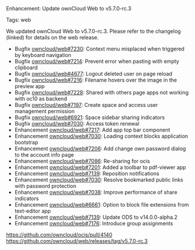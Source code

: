 Enhancement: Update ownCloud Web to v5.7.0-rc.3

Tags: web

We updated ownCloud Web to v5.7.0-rc.3. Please refer to the changelog (linked) for details on the web release.

* Bugfix [owncloud/web#7230](https://github.com/owncloud/web/pull/7230): Context menu misplaced when triggered by keyboard navigation
* Bugfix [owncloud/web#7214](https://github.com/owncloud/web/pull/7214): Prevent error when pasting with empty clipboard
* Bugfix [owncloud/web#4677](https://github.com/owncloud/web/issues/4677): Logout deleted user on page reload
* Bugfix [owncloud/web#7216](https://github.com/owncloud/web/pull/7216): Filename hovers over the image in the preview app
* Bugfix [owncloud/web#7228](https://github.com/owncloud/web/pull/7228): Shared with others page apps not working with oc10 as backend
* Bugfix [owncloud/web#7197](https://github.com/owncloud/web/pull/7197): Create space and access user management permission
* Bugfix [owncloud/web#6921](https://github.com/owncloud/web/pull/6921): Space sidebar sharing indicators
* Bugfix [owncloud/web#7030](https://github.com/owncloud/web/issues/7030): Access token renewal
* Enhancement [owncloud/web#7217](https://github.com/owncloud/web/pull/7217): Add app top bar component
* Enhancement [owncloud/web#7030](https://github.com/owncloud/web/issues/7030): Loading context blocks application bootstrap
* Enhancement [owncloud/web#7206](https://github.com/owncloud/web/pull/7206): Add change own password dialog to the account info page
* Enhancement [owncloud/web#7086](https://github.com/owncloud/web/pull/7086): Re-sharing for ocis
* Enhancement [owncloud/web#7201](https://github.com/owncloud/web/pull/7201): Added a toolbar to pdf-viewer app
* Enhancement [owncloud/web#7139](https://github.com/owncloud/web/pull/7139): Reposition notifications
* Enhancement [owncloud/web#7030](https://github.com/owncloud/web/issues/7030): Resolve bookmarked public links with password protection
* Enhancement [owncloud/web#7038](https://github.com/owncloud/web/issues/7038): Improve performance of share indicators
* Enhancement [owncloud/web#6661](https://github.com/owncloud/web/issues/6661): Option to block file extensions from text-editor app
* Enhancement [owncloud/web#7139](https://github.com/owncloud/web/pull/7139): Update ODS to v14.0.0-alpha.2
* Enhancement [owncloud/web#7176](https://github.com/owncloud/web/pull/7176): Introduce group assignments

https://github.com/owncloud/ocis/pull/4140
https://github.com/owncloud/web/releases/tag/v5.7.0-rc.3
